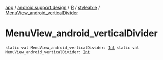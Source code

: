 [app](../../../index.md) / [android.support.design](../../index.md) / [R](../index.md) / [styleable](index.md) / [MenuView_android_verticalDivider](./-menu-view_android_vertical-divider.md)

# MenuView_android_verticalDivider

`static val MenuView_android_verticalDivider: `[`Int`](https://kotlinlang.org/api/latest/jvm/stdlib/kotlin/-int/index.html)
`static val MenuView_android_verticalDivider: `[`Int`](https://kotlinlang.org/api/latest/jvm/stdlib/kotlin/-int/index.html)